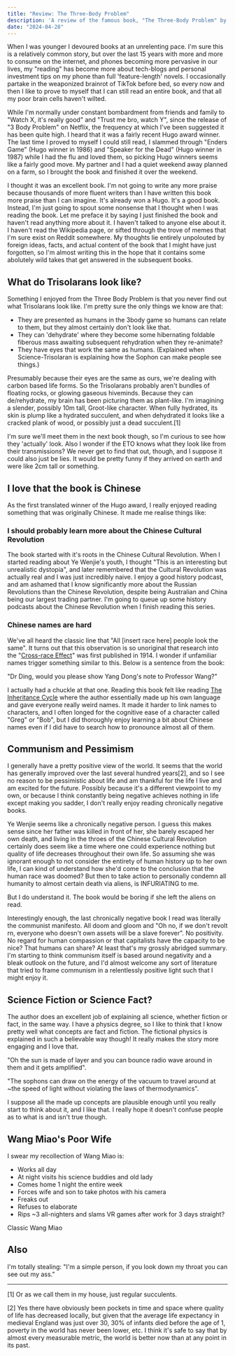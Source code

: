 ```yaml
---
title: "Review: The Three-Body Problem"
description: 'A review of the famous book, "The Three-Body Problem" by Liu Cixin'
date: "2024-04-28"
---
```


When I was younger I devoured books at an unrelenting pace. I'm sure this is a relatively common story, but over the last 15 years with more and more to consume on the internet, and phones becoming more pervasive in our lives, my "reading" has become more about tech-blogs and personal investment tips on my phone than full 'feature-length' novels. I occasionally partake in the weaponized brainrot of TikTok before bed, so every now and then I like to prove to myself that I can still read an entire book, and that all my poor brain cells haven't wilted.

While I'm normally under constant bombardment from friends and family to "Watch X, it's really good" and "Trust me bro, watch Y", since the release of "3 Body Problem" on Netflix, the frequency at which I've been suggested it has been quite high. I heard that it was a fairly recent Hugo award winner. The last time I proved to myself I could still read, I slammed through "Enders Game" (Hugo winner in 1986) and "Speaker for the Dead" (Hugo winner in 1987) while I had the flu and loved them, so picking Hugo winners seems like a fairly good move. My partner and I had a quiet weekend away planned on a farm, so I brought the book and finished it over the weekend.

I thought it was an excellent book. I'm not going to write any more praise because thousands of more fluent writers than I have written this book more praise than I can imagine. It's already won a Hugo. It's a good book. Instead, I'm just going to spout some nonsense that I thought when I was reading the book. Let me preface it by saying I just finished the book and haven't read anything more about it. I haven't talked to anyone else about it. I haven't read the Wikipedia page, or sifted through the trove of memes that I'm sure exist on Reddit somewhere. My thoughts lie entirely unpolouted by foreign ideas, facts, and actual content of the book that I might have just forgotten, so I'm almost writing this in the hope that it contains some abolutely wild takes that get answered in the subsequent books.

## What do Trisolarans look like?

Something I enjoyed from the Three Body Problem is that you never find out what Trisolarans look like. I'm pretty sure the only things we know are that:

- They are presented as humans in the 3body game so humans can relate to them, but they almost certainly don't look like that.
- They can 'dehydrate' where they become some hibernating foldable fiberous mass awaiting subsequent rehydration when they re-animate?
- They have eyes that work the same as humans. (Explained when Science-Trisolaran is explaining how the Sophon can make people see things.)

Presumably because their eyes are the same as ours, we're dealing with carbon based life forms. So the Trisolarans probably aren't bundles of floating rocks, or glowing gaseous hiveminds. Because they can de/rehydrate, my brain has been picturing them as plant-like. I'm imagining a slender, possibly 10m tall, Groot-like character. When fully hydrated, its skin is plump like a hydrated succulent, and when dehydrated it looks like a cracked plank of wood, or possibly just a dead succulent.[1]

I'm sure we'll meet them in the next book though, so I'm curious to see how they 'actually' look. Also I wonder if the ETO knows what they look like from their transmissions? We never get to find that out, though, and I suppose it could also just be lies. It would be pretty funny if they arrived on earth and were like 2cm tall or something.

## I love that the book is Chinese

As the first translated winner of the Hugo award, I really enjoyed reading something that was originally Chinese. It made me realise things like:

### I should probably learn more about the Chinese Cultural Revolution

The book started with it's roots in the Chinese Cultural Revolution. When I started reading about Ye Wenjie's youth, I thought "This is an interesting but unrealistic dystopia", and later remembered that the Cultural Revolution was actually real and I was just incredibly naive. I enjoy a good history podcast, and am ashamed that I know significantly more about the Russian Revolutions than the Chinese Revolution, despite being Australian and China being our largest trading partner. I'm going to queue up some history podcasts about the Chinese Revolution when I finish reading this series.

### Chinese names are hard

We've all heard the classic line that "All [insert race here] people look the same". It turns out that this observation is so unoriginal that research into the "[Cross-race Effect](https://en.wikipedia.org/wiki/Cross-race_effect)" was first published in 1914. I wonder if unfamiliar names trigger something similar to this. Below is a sentence from the book:

"Dr Ding, would you please show Yang Dong's note to Professor Wang?"

I actually had a chuckle at that one. Reading this book felt like reading [The Inheritance Cycle](https://en.wikipedia.org/wiki/The_Inheritance_Cycle) where the author essentially made up his own language and gave everyone really weird names. It made it harder to link names to characters, and I often longed for the cognitive ease of a character called "Greg" or "Bob", but I did thoroughly enjoy learning a bit about Chinese names even if I did have to search how to pronounce almost all of them.

## Communism and Pessimism

I generally have a pretty positive view of the world. It seems that the world has generally improved over the last several hundred years[2], and so I see no reason to be pessimistic about life and am thankful for the life I live and am excited for the future. Possibly because it's a different viewpoint to my own, or because I think constantly being negative achieves nothing in life except making you sadder, I don't really enjoy reading chronically negative books.

Ye Wenjie seems like a chronically negative person. I guess this makes sense since her father was killed in front of her, she barely escaped her own death, and living in the throes of the Chinese Cultural Revolution certainly does seem like a time where one could experience nothing but quality of life decreases throughout their own life. So assuming she was ignorant enough to not consider the entirety of human history up to her own life, I can kind of understand how she'd come to the conclusion that the human race was doomed? But then to take action to personally condemn all humanity to almost certain death via aliens, is INFURIATING to me.

But I do understand it. The book would be boring if she left the aliens on read.

Interestingly enough, the last chronically negative book I read was literally the communist manifesto. All doom and gloom and "Oh no, if we don't revolt rn, everyone who doesn't own assets will be a slave forever". No positivity. No regard for human compassion or that capitalists have the capacity to be nice? That humans can share? At least that's my grossly abridged summary. I'm starting to think communism itself is based around negativity and a bleak outlook on the future, and I'd almost welcome any sort of literature that tried to frame communism in a relentlessly positive light such that I might enjoy it.

## Science Fiction or Science Fact?

The author does an excellent job of explaining all science, whether fiction or fact, in the same way. I have a physics degree, so I like to think that I know pretty well what concepts are fact and fiction. The fictional physics is explained in such a believable way though! It really makes the story more engaging and I love that.

"Oh the sun is made of layer and you can bounce radio wave around in them and it gets amplified".

"The sophons can draw on the energy of the vacuum to travel around at ~the speed of light without violating the laws of thermodynamics".

I suppose all the made up concepts are plausible enough until you really start to think about it, and I like that. I really hope it doesn't confuse people as to what is and isn't true though.

## Wang Miao's Poor Wife

I swear my recollection of Wang Miao is:

- Works all day
- At night visits his science buddies and old lady
- Comes home 1 night the entire week
- Forces wife and son to take photos with his camera
- Freaks out
- Refuses to elaborate
- Rips ~3 all-nighters and slams VR games after work for 3 days straight?

Classic Wang Miao

## Also

I'm totally stealing: "I'm a simple person, if you look down my throat you can see out my ass."

---

[1] Or as we call them in my house, just regular succulents.

[2] Yes there have obviously been pockets in time and space where quality of life has decreased locally, but given that the average life expectancy in medieval England was just over 30, 30% of infants died before the age of 1, poverty in the world has never been lower, etc. I think it's safe to say that by almost every measurable metric, the world is better now than at any point in its past.
